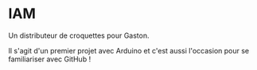 # IAM
Un distributeur de croquettes pour Gaston.

Il s'agit d'un premier projet avec Arduino et c'est aussi l'occasion pour se familiariser avec GitHub !
